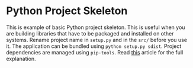 # Python Project Skeleton

This is example of basic Python project skeleton. This is useful when you are building libraries that have to be packaged and installed on other systems. Rename project name in `setup.py` and in the `src/` before you use it. The application can be bundled using `python setup.py sdist`. Project dependencies are managed using `pip-tools`. Read [this][blog] article for the full explanation.

[blog]: https://softwareadept.xyz/2020/05/python-project-layout/

